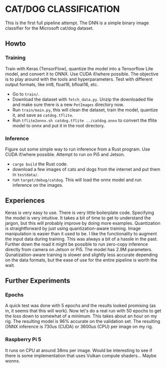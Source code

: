 # CAT/DOG CLASSIFICATION

This is the first full pipeline attempt. The DNN is a simple binary image classifier for the Microsoft cat/dog dataset.

## Howto

### Training

Train with Keras (TensorFlow), quantize the model into a Tensorflow Lite model, and convert it to ONNX. Use CUDA if/where possible. The objective is to play around with the tools and hyperparameters. Test with different output formats, like int8, float16, bfloat16, etc.

- Go to `train/`.
- Download the dataset with `fetch_data.py`. Unzip the downloaded file and make sure there is a new `PetImages` directory now.
- Run `train/main.py`, this will clean the dataset, train the model, quantize it, and save as `catdog.tflite`.
- Run `tflite2onnx.sh catdog.tflite ../catdog.onnx` to convert the tflite model to onnx and put it in the root directory.

### Inference

Figure out some simple way to run inference from a Rust program. Use CUDA if/where possible. Attempt to run on Pi5 and Jetson.

- `cargo build` the Rust code.
- download a few images of cats and dogs from the internet and put them in `testdata/`.
- run `target/debug/catdog`. This will load the onnx model and run inference on the images.

## Experiences

Keras is very easy to use. There is very little boilerplate code. Specifying the model is very intuitive. It takes a bit of time to get to understand the jargon, but this will probably improve by doing more examples. Quantization is straightforward by just using quantization-aware training. Image manipulation is easier than it used to be. I like the functionality to augment the input data during training. This was always a bit of a hassle in the past. Further down the road it might be possible to run zero-copy inference directly from camera on Jetson or Pi5. The model has 2.9M parameters. Qunatization-aware training is slower and slightly less accurate depending on the data formats, but the ease of use for the entire pipeline is worth the wait.

## Further Experiments

### Epochs

A quick test was done with 5 epochs and the results looked promising (as in, it seems that this will work). Now let's do a real run with 50 epochs to get the loss down to somewhat of a minimum. This takes about an hour on my rig. The resulting model is 96% accurate on the validation set. The resulting ONNX inference is 730us (CUDA) or 3600us (CPU) per image on my rig.

### Raspberry Pi 5

It runs on CPU at around 38ms per image. Would be interesting to see if there is some implementation that uses Vulkan compute shaders... Maybe wonnx.